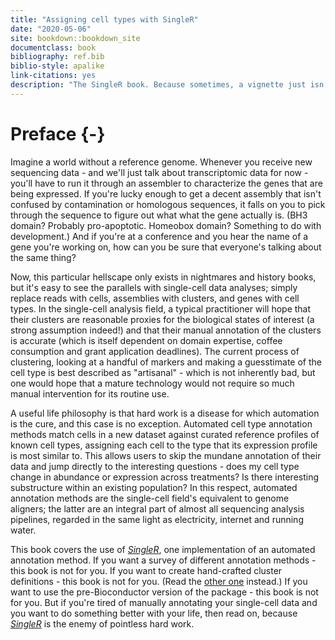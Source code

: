 ```yaml
--- 
title: "Assigning cell types with SingleR"
date: "2020-05-06"
site: bookdown::bookdown_site
documentclass: book
bibliography: ref.bib
biblio-style: apalike
link-citations: yes
description: "The SingleR book. Because sometimes, a vignette just isn't enough."
---
```




# Preface {-}

Imagine a world without a reference genome.
Whenever you receive new sequencing data - and we'll just talk about transcriptomic data for now -
you'll have to run it through an assembler to characterize the genes that are being expressed.
If you're lucky enough to get a decent assembly that isn't confused by contamination or homologous sequences,
it falls on you to pick through the sequence to figure out what what the gene actually is. 
(BH3 domain? Probably pro-apoptotic. Homeobox domain? Something to do with development.)
And if you're at a conference and you hear the name of a gene you're working on,
how can you be sure that everyone's talking about the same thing?

Now, this particular hellscape only exists in nightmares and history books, 
but it's easy to see the parallels with single-cell data analyses;
simply replace reads with cells, assemblies with clusters, and genes with cell types.
In the single-cell analysis field, a typical practitioner will hope that their clusters are reasonable proxies for the biological states of interest (a strong assumption indeed!) and that their manual annotation of the clusters is accurate (which is itself dependent on domain expertise, coffee consumption and grant application deadlines).
The current process of clustering, looking at a handful of markers and making a guesstimate of the cell type is best described as "artisanal" - which is not inherently bad, but one would hope that a mature technology would not require so much manual intervention for its routine use.

A useful life philosophy is that hard work is a disease for which automation is the cure, and this case is no exception.
Automated cell type annotation methods  match cells in a new dataset against curated reference profiles of known cell types, assigning each cell to the type that its expression profile is most similar to. 
This allows users to skip the mundane annotation of their data and jump directly to the interesting questions - does my cell type change in abundance or expression across treatments? Is there interesting substructure within an existing population?
In this respect, automated annotation methods are the single-cell field's equivalent to genome aligners;
the latter are an integral part of almost all sequencing analysis pipelines,
regarded in the same light as electricity, internet and running water.

This book covers the use of *[SingleR](https://bioconductor.org/packages/3.12/SingleR)*, one implementation of an automated annotation method.
If you want a survey of different annotation methods - this book is not for you.
If you want to create hand-crafted cluster definitions - this book is not for you.
(Read the [other one](https://osca.bioconductor.org) instead.)
If you want to use the pre-Bioconductor version of the package - this book is not for you.
But if you're tired of manually annotating your single-cell data and you want to do something better with your life, then read on, because *[SingleR](https://bioconductor.org/packages/3.12/SingleR)* is the enemy of pointless hard work. 
